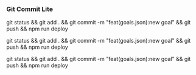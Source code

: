 ### Git Commit Lite


<!-- Adding New Goal -->
git status && git add . && git commit -m "feat(goals.json):new goal" && git push && npm run deploy

<!-- Adding New Goal -->
git status && git add . && git commit -m "feat(goals.json):new goal" && git push && npm run deploy

<!-- Adding New Goal -->
git status && git add . && git commit -m "feat(goals.json):new goal" && git push && npm run deploy

